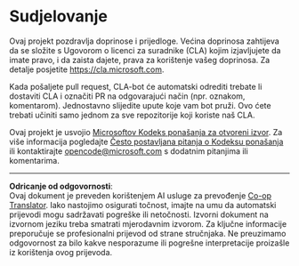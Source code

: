 <!--
CO_OP_TRANSLATOR_METADATA:
{
  "original_hash": "61aff2b3273d4ab66709493b43f91ca1",
  "translation_date": "2025-08-30T17:33:39+00:00",
  "source_file": "CONTRIBUTING.md",
  "language_code": "hr"
}
-->
# Sudjelovanje

Ovaj projekt pozdravlja doprinose i prijedloge. Većina doprinosa zahtijeva da se složite s Ugovorom o licenci za suradnike (CLA) kojim izjavljujete da imate pravo, i da zaista dajete, prava za korištenje vašeg doprinosa. Za detalje posjetite https://cla.microsoft.com.

Kada pošaljete pull request, CLA-bot će automatski odrediti trebate li dostaviti CLA i označiti PR na odgovarajući način (npr. oznakom, komentarom). Jednostavno slijedite upute koje vam bot pruži. Ovo ćete trebati učiniti samo jednom za sve repozitorije koji koriste naš CLA.

Ovaj projekt je usvojio [Microsoftov Kodeks ponašanja za otvoreni izvor](https://opensource.microsoft.com/codeofconduct/).
Za više informacija pogledajte [Često postavljana pitanja o Kodeksu ponašanja](https://opensource.microsoft.com/codeofconduct/faq/)
ili kontaktirajte [opencode@microsoft.com](mailto:opencode@microsoft.com) s dodatnim pitanjima ili komentarima.

---

**Odricanje od odgovornosti**:  
Ovaj dokument je preveden korištenjem AI usluge za prevođenje [Co-op Translator](https://github.com/Azure/co-op-translator). Iako nastojimo osigurati točnost, imajte na umu da automatski prijevodi mogu sadržavati pogreške ili netočnosti. Izvorni dokument na izvornom jeziku treba smatrati mjerodavnim izvorom. Za ključne informacije preporučuje se profesionalni prijevod od strane stručnjaka. Ne preuzimamo odgovornost za bilo kakve nesporazume ili pogrešne interpretacije proizašle iz korištenja ovog prijevoda.